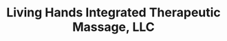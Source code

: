 ---
title: "Living Hands Integrated Therapeutic Massage, LLC"
url: /carmel/living-hands-integrated-therapeutic-massage-llc/
shop: massage
---